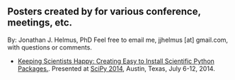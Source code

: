 Posters created by for various conference, meetings, etc.
---------------------------------------------------------
By: Jonathan J. Helmus, PhD
Feel free to email me, jjhelmus [at] gmail.com, with questions or comments.

* [Keeping Scientists Happy: Creating Easy to Install Scientific Python Packages.](2014_SciPy_Conference_Python_Packaging.pdf).
  Presented at [SciPy 2014](https://conference.scipy.org/scipy2014/),
  Austin, Texas, July 6-12, 2014.

